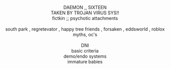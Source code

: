 <p align='center'> DAEMON ,, SIXTEEN</br> TAKEN BY TROJAN VIRUS SYS!! </br> fictkin ;; psychotic attachments</br></br> south park , regretevator , happy tree friends , forsaken , eddsworld , roblox myths, oc's </br></br> DNI</br> basic criteria</br> demo/endo systems</br>immature babies</p>

